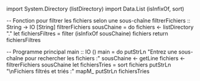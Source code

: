 import System.Directory (listDirectory)
import Data.List (isInfixOf, sort)

-- Fonction pour filtrer les fichiers selon une sous-chaîne
filtrerFichiers :: String -> IO [String]
filtrerFichiers sousChaine = do
    fichiers <- listDirectory "."
    let fichiersFiltres = filter (isInfixOf sousChaine) fichiers
    return fichiersFiltres

-- Programme principal
main :: IO ()
main = do
    putStrLn "Entrez une sous-chaîne pour rechercher les fichiers :"
    sousChaine <- getLine
    fichiers <- filtrerFichiers sousChaine
    let fichiersTries = sort fichiers
    putStrLn "\nFichiers filtrés et triés :"
    mapM_ putStrLn fichiersTries
